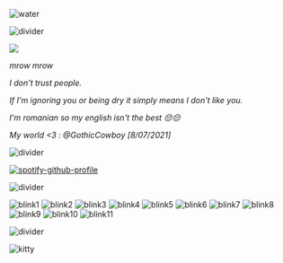 ![water](https://files.catbox.moe/xfrck3.gif)

![divider](https://files.catbox.moe/gno7ao.png)

![](https://komarev.com/ghpvc/?username=stipsl&color=09d5f6&abbreviated=true)

*mrow mrow*

*I don't trust people.*

*If I'm ignoring you or being dry it simply means I don't like you.*

*I'm romanian so my english isn't the best 😔😔*

*My world <3 : @GothicCowboy [8/07/2021]*

![divider](https://files.catbox.moe/gno7ao.png)

[![spotify-github-profile](https://spotify-github-profile.kittinanx.com/api/view?uid=31otxkxdca6plbwxg3w3sz7cxycy&cover_image=true&theme=novatorem&show_offline=true&background_color=121212&interchange=false&bar_color=53b14f&bar_color_cover=false)](https://spotify-github-profile.kittinanx.com/api/view?uid=31otxkxdca6plbwxg3w3sz7cxycy&redirect=true)

![divider](https://files.catbox.moe/gno7ao.png)

![blink1](https://files.catbox.moe/til09t.gif) ![blink2](https://files.catbox.moe/n46c4q.gif) ![blink3](https://files.catbox.moe/vsn1se.gif) ![blink4](https://files.catbox.moe/vhtrge.gif) ![blink5](https://files.catbox.moe/b7zc16.gif) ![blink6](https://files.catbox.moe/coiwg6.gif) ![blink7](https://files.catbox.moe/wq8e4f.gif) ![blink8](https://files.catbox.moe/rjq3qu.gif) ![blink9](https://files.catbox.moe/xn79vj.gif) ![blink10](https://files.catbox.moe/zyvfnr.gif) ![blink11](https://files.catbox.moe/ml1q0p.gif)

![divider](https://files.catbox.moe/gno7ao.png)

![kitty](https://files.catbox.moe/xjfgt5.gif)


